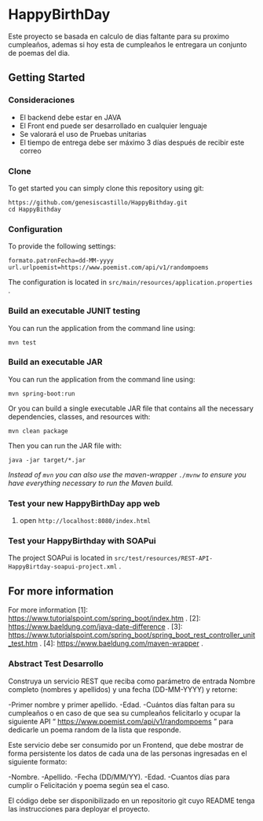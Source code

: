 # HappyBirthDay

Este proyecto se basada en calculo de dias faltante para su proximo cumpleaños, 
ademas si hoy esta de cumpleaños le entregara un conjunto de poemas del dia.

## Getting Started

### Consideraciones

* El backend debe estar en JAVA
* El Front end puede ser desarrollado en cualquier lenguaje
* Se valorará el uso de Pruebas unitarias
* El tiempo de entrega debe ser máximo 3 días después de recibir este correo

### Clone

To get started you can simply clone this repository using git:

``` 
https://github.com/genesiscastillo/HappyBithday.git
cd HappyBithday
```

### Configuration

To provide the following settings:

``` 
formato.patronFecha=dd-MM-yyyy
url.urlpoemist=https://www.poemist.com/api/v1/randompoems
```

The configuration is located in `src/main/resources/application.properties` .

### Build an executable JUNIT testing

You can run the application from the command line using:

``` 
mvn test
```

### Build an executable JAR

You can run the application from the command line using:

``` 
mvn spring-boot:run
```

Or you can build a single executable JAR file that contains all the necessary dependencies, classes, and resources with:

``` 
mvn clean package
```

Then you can run the JAR file with:

``` 
java -jar target/*.jar
```

*Instead of `mvn` you can also use the maven-wrapper `./mvnw` to ensure you have everything necessary to run the Maven build.*

### Test your new HappyBirthDay app web

1. open `http://localhost:8080/index.html` 

### Test your HappyBirthday with SOAPui
The project SOAPui is located in `src/test/resources/REST-API-HappyBirtday-soapui-project.xml` .

## For more information

For more information
[1]: https://www.tutorialspoint.com/spring_boot/index.htm .
[2]: https://www.baeldung.com/java-date-difference .
[3]: https://www.tutorialspoint.com/spring_boot/spring_boot_rest_controller_unit_test.htm .
[4]: https://www.baeldung.com/maven-wrapper .


### Abstract Test Desarrollo

Construya un servicio REST que reciba como parámetro de entrada Nombre completo
(nombres y apellidos) y una fecha (DD-MM-YYYY) y retorne:

-Primer nombre y primer apellido.
-Edad.
-Cuántos días faltan para su cumpleaños o en caso de que sea su cumpleaños
felicitarlo y ocupar la siguiente API “ https://www.poemist.com/api/v1/randompoems ” para
dedicarle un poema random de la lista que responde.

Este servicio debe ser consumido por un Frontend, que debe mostrar de forma persistente
los datos de cada una de las personas ingresadas en el siguiente formato:

-Nombre.
-Apellido.
-Fecha (DD/MM/YY).
-Edad.
-Cuantos días para cumplir o Felicitación y poema según sea el caso.

El código debe ser disponibilizado en un repositorio git cuyo README tenga las
instrucciones para deployar el proyecto.

